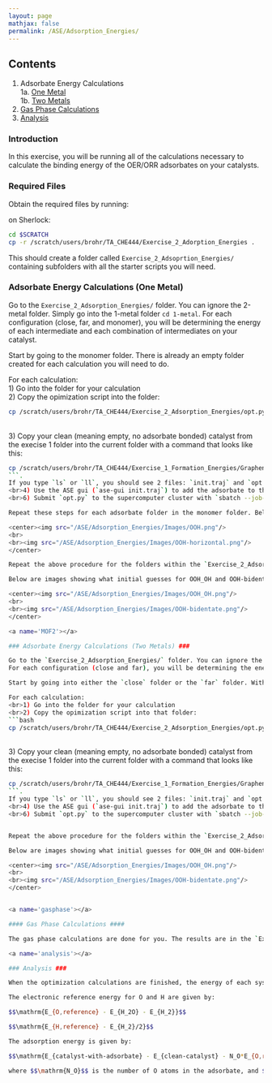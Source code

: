 ```yaml
---
layout: page
mathjax: false 
permalink: /ASE/Adsorption_Energies/
---
```


## Contents ##

1. Adsorbate Energy Calculations
<br>1a. [One Metal](#MOF1)
<br>1b. [Two Metals](#MOF2)
2. [Gas Phase Calculations](#gasphase)
2. [Analysis](#analysis)

<a name='intro'></a>

### Introduction ###

In this exercise, you will be running all of the calculations necessary to calculate the binding energy of the OER/ORR adsorbates on your catalysts.

### Required Files ###

Obtain the required files by running:

on Sherlock:

```bash
cd $SCRATCH
cp -r /scratch/users/brohr/TA_CHE444/Exercise_2_Adorption_Energies .
```

This should create a folder called `Exercise_2_Adsoprtion_Energies/` containing subfolders with all the starter scripts you will need. 

<a name='MOF1'></a>

### Adsorbate Energy Calculations (One Metal) ###

Go to the `Exercise_2_Adsorption_Energies/` folder. You can ignore the 2-metal folder. Simply go into the 1-metal folder `cd 1-metal`.
For each configuration (close, far, and monomer), you will be determining the energy of each intermediate and each combination of intermediates on your catalyst.

Start by going to the monomer folder. There is already an empty folder created for each calculation you will need to do.

For each calculation:
<br>1) Go into the folder for your calculation
<br>2) Copy the opimization script into the folder:
```bash
cp /scratch/users/brohr/TA_CHE444/Exercise_2_Adsorption_Energies/opt.py .
```
<br>3) Copy your clean (meaning empty, no adsorbate bonded) catalyst from the execise 1 folder into the current folder with a command that looks like this:
```bash
cp /scratch/users/brohr/TA_CHE444/Exercise_1_Formation_Energies/Graphene/monomer/YOURMETAL/clean/qn.traj ./init.traj
```.
If you type `ls` or `ll`, you should see 2 files: `init.traj` and `opt.py`. 
<br>4) Use the ASE gui (`ase-gui init.traj`) to add the adsorbate to the catalyst. The adsorbate you add should, of course, correspond to the name of the folder you are working in
<br>6) Submit `opt.py` to the supercomputer cluster with `sbatch --job-name=$(pwd) opt.py`.

Repeat these steps for each adsorbate folder in the monomer folder. Below are images showing what initial guesses for OOH and OOH-horizontal should look like.

<center><img src="/ASE/Adsorption_Energies/Images/OOH.png"/>
<br>
<br><img src="/ASE/Adsorption_Energies/Images/OOH-horizontal.png"/>
</center>

Repeat the above procedure for the folders within the `Exercise_2_Adsorption_Energies/1-metal/close` and `Exercise_2_Adsorption_Energies/1-metal/far` folders. You will see folders with names like `OH_O`. `OH_O` is meant to describe an OH on your first metal atom and an O on your second metal atom.

Below are images showing what initial guesses for OOH_OH and OOH-bidentate should look like.

<center><img src="/ASE/Adsorption_Energies/Images/OOH_OH.png"/>
<br>
<br><img src="/ASE/Adsorption_Energies/Images/OOH-bidentate.png"/>
</center>

<a name='MOF2'></a>

### Adsorbate Energy Calculations (Two Metals) ###

Go to the `Exercise_2_Adsorption_Energies/` folder. You can ignore the 1-metal folder. Simply go into the 2-metal folder `cd 2-metal`.
For each configuration (close and far), you will be determining the energy of each intermediate and each combination of intermediates on your catalyst.

Start by going into either the `close` folder or the `far` folder. Within those folders, there is already an empty folder created for each calculation you will need to do. `OH_O` is meant to describe an OH on your first metal atom and an O on your second metal atom. Since you have two metal atoms of different types, `OH_O` is different than `O_OH`.

For each calculation:
<br>1) Go into the folder for your calculation
<br>2) Copy the opimization script into that folder:
```bash
cp /scratch/users/brohr/TA_CHE444/Exercise_2_Adsorption_Energies/opt.py .
```

<br>3) Copy your clean (meaning empty, no adsorbate bonded) catalyst from the execise 1 folder into the current folder with a command that looks like this:
```bash
cp /scratch/users/brohr/TA_CHE444/Exercise_1_Formation_Energies/Graphene/monomer/YOURMETAL/clean/qn.traj ./init.traj
```.
If you type `ls` or `ll`, you should see 2 files: `init.traj` and `opt.py`. 
<br>4) Use the ASE gui (`ase-gui init.traj`) to add the adsorbate to the catalyst. The adsorbate you add should, of course, correspond to the name of the folder you are working in
<br>6) Submit `opt.py` to the supercomputer cluster with `sbatch --job-name=$(pwd) opt.py`.


Repeat the above procedure for the folders within the `Exercise_2_Adsorption_Energies/2-metal/close` and `Exercise_2_Adsorption_Energies/2-metal/far` folders.

Below are images showing what initial guesses for OOH_OH and OOH-bidentate should look like. Unlike the images below, you will, of course, have two metal atoms of different types.

<center><img src="/ASE/Adsorption_Energies/Images/OOH_OH.png"/>
<br>
<br><img src="/ASE/Adsorption_Energies/Images/OOH-bidentate.png"/>
</center>


<a name='gasphase'></a>

#### Gas Phase Calculations ####

The gas phase calculations are done for you. The results are in the `Exercise_2_Adsorption_Energies/gas-phase` folder. The electronic energy is stored in the file called `e_energy.out`.

<a name='analysis'></a>

### Analysis ###

When the optimization calculations are finished, the energy of each system will be stored in a file called `out.energy` in the directory that the calculation was run in. You can view that energy by navigating to the directory that the calculation was run in and typing `cat out.energy`

The electronic reference energy for O and H are given by:

$$\mathrm{E_{O,reference} - E_{H_2O} - E_{H_2}}$$

$$\mathrm{E_{H,reference} - E_{H_2}/2}$$

The adsorption energy is given by:

$$\mathrm{E_{catalyst-with-adsorbate} - E_{clean-catalyst} - N_O*E_{O,reference} - N_H*E_{H,reference}}$$

where $$\mathrm{N_O}$$ is the number of O atoms in the adsorbate, and $$\mathrm{N_H}$$ is the number of H atoms in the adsorbate.
